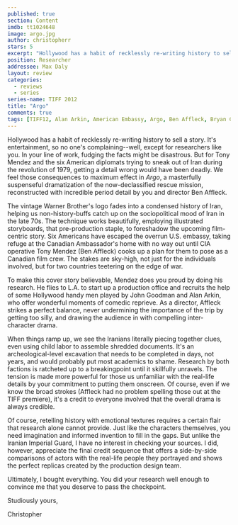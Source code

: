 ```yaml
---
published: true
section: Content
imdb: tt1024648
image: argo.jpg
author: christopherr
stars: 5 
excerpt: "Hollywood has a habit of recklessly re-writing history to sell a story. It's entertainment, so no one's complaining—well, except for researchers like you." 
position: Researcher
addressee: Max Daly
layout: review
categories:
  - reviews
  - series
series-name: TIFF 2012
title: "Argo"
comments: true
tags: [TIFF12, Alan Arkin, American Embassy, Argo, Ben Affleck, Bryan Cranston, Festivals, Iran, John Goodmna, Letters, Review, Revolution, Scoot McNairy, TIFF]
---
```

Hollywood has a habit of recklessly re-writing history to sell a story. It's entertainment, so no one's complaining--well, except for researchers like you. In your line of work, fudging the facts might be disastrous. But for Tony Mendez and the six American diplomats trying to sneak out of Iran during the revolution of 1979, getting a detail wrong would have been deadly. We feel those consequences to maximum effect in _Argo_, a masterfully suspenseful dramatization of the now-declassified rescue mission, reconstructed with incredible period detail by you and director Ben Affleck.

The vintage Warner Brother's logo fades into a condensed history of Iran, helping us non-history-buffs catch up on the sociopolitical mood of Iran in the late 70s. The technique works beautifully, employing illustrated storyboards, that pre-production staple, to foreshadow the upcoming film-centric story. Six Americans have escaped the overrun U.S. embassy, taking refuge at the Canadian Ambassador's home with no way out until CIA operative Tony Mendez (Ben Affleck) cooks up a plan for them to pose as a Canadian film crew. The stakes are sky-high, not just for the individuals involved, but for two countries teetering on the edge of war.

To make this cover story believable, Mendez does you proud by doing his research. He flies to L.A. to start up a production office and recruits the help of some Hollywood handy men played by John Goodman and Alan Arkin, who offer wonderful moments of comedic reprieve. As a director, Affleck strikes a perfect balance, never undermining the importance of the trip by getting too silly, and drawing the audience in with compelling inter-character drama.

When things ramp up, we see the Iranians literally piecing together clues, even using child labor to assemble shredded documents. It's an archeological-level excavation that needs to be completed in days, not years, and would probably put most academics to shame. Research by both factions is ratcheted up to a breakingpoint until it skillfully unravels. The tension is made more powerful for those us unfamiliar with the real-life details by your commitment to putting them onscreen. Of course, even if we know the broad strokes (Affleck had no problem spelling those out at the TIFF premiere), it's a credit to everyone involved that the overall drama is always credible.

Of course, retelling history with emotional textures requires a certain flair that research alone cannot provide. Just like the characters themselves, you need imagination and informed invention to fill in the gaps. But unlike the Iranian Imperial Guard, I have no interest in checking your sources. I did, however, appreciate the final credit sequence that offers a side-by-side comparisons of actors with the real-life people they portrayed and shows the perfect replicas created by the production design team.

Ultimately, I bought everything. You did your research well enough to convince me that you deserve to pass the checkpoint.

Studiously yours,

Christopher
